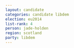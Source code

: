 ```yaml
---
layout: candidate
categories: candidate libdem
election: eu2014
list-rank: 4
person: jade-holden
region: scotland
party: libdem
---
```

